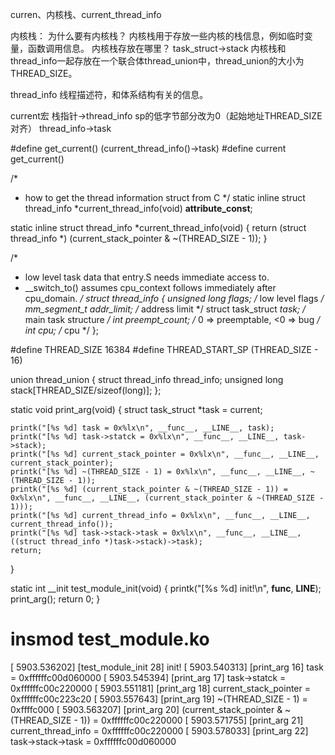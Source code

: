 curren、内核栈、current_thread_info

内核栈：
为什么要有内核栈？
内核栈用于存放一些内核的栈信息，例如临时变量，函数调用信息。
内核栈存放在哪里？
task_struct->stack
内核栈和thread_info一起存放在一个联合体thread_union中，thread_union的大小为THREAD_SIZE。

thread_info
线程描述符，和体系结构有关的信息。

current宏
栈指针->thread_info
	sp的低字节部分改为0（起始地址THREAD_SIZE对齐）
thread_info->task

#define get_current() (current_thread_info()->task)
#define current get_current()


/*
 * how to get the thread information struct from C
 */
static inline struct thread_info *current_thread_info(void) __attribute_const__;

static inline struct thread_info *current_thread_info(void)
{
    return (struct thread_info *)
        (current_stack_pointer & ~(THREAD_SIZE - 1));
}

/*
 * low level task data that entry.S needs immediate access to.
 * __switch_to() assumes cpu_context follows immediately after cpu_domain.
 */
struct thread_info {
    unsigned long       flags;      /* low level flags */
    mm_segment_t        addr_limit; /* address limit */
    struct task_struct  *task;      /* main task structure */
    int         preempt_count;  /* 0 => preemptable, <0 => bug */
    int         cpu;        /* cpu */
};

#define THREAD_SIZE     16384
#define THREAD_START_SP     (THREAD_SIZE - 16)

union thread_union {
    struct thread_info thread_info;
    unsigned long stack[THREAD_SIZE/sizeof(long)];
};


static void print_arg(void)
{
    struct task_struct *task = current;

    printk("[%s %d] task = 0x%lx\n", __func__, __LINE__, task);
    printk("[%s %d] task->statck = 0x%lx\n", __func__, __LINE__, task->stack);
    printk("[%s %d] current_stack_pointer = 0x%lx\n", __func__, __LINE__, current_stack_pointer);
    printk("[%s %d] ~(THREAD_SIZE - 1) = 0x%lx\n", __func__, __LINE__, ~(THREAD_SIZE - 1));
    printk("[%s %d] (current_stack_pointer & ~(THREAD_SIZE - 1)) = 0x%lx\n", __func__, __LINE__, (current_stack_pointer & ~(THREAD_SIZE - 1)));
    printk("[%s %d] current_thread_info = 0x%lx\n", __func__, __LINE__, current_thread_info());
    printk("[%s %d] task->stack->task = 0x%lx\n", __func__, __LINE__, ((struct thread_info *)task->stack)->task);
    return;
}

static int __init test_module_init(void)
{
    printk("[%s %d] init!\n", __func__, __LINE__);
    print_arg();
    return 0;
}

# insmod test_module.ko
[ 5903.536202] [test_module_init 28] init!
[ 5903.540313] [print_arg 16] task = 0xffffffc00d060000
[ 5903.545394] [print_arg 17] task->statck = 0xffffffc00c220000
[ 5903.551181] [print_arg 18] current_stack_pointer = 0xffffffc00c223c20
[ 5903.557643] [print_arg 19] ~(THREAD_SIZE - 1) = 0xffffc000
[ 5903.563207] [print_arg 20] (current_stack_pointer & ~(THREAD_SIZE - 1)) = 0xffffffc00c220000
[ 5903.571755] [print_arg 21] current_thread_info = 0xffffffc00c220000
[ 5903.578033] [print_arg 22] task->stack->task = 0xffffffc00d060000